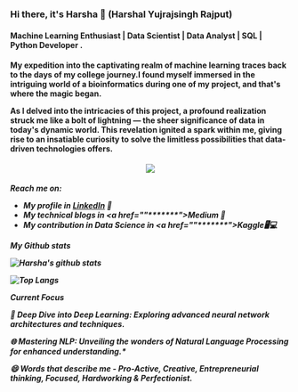 ### Hi there, it's Harsha 👋 (Harshal Yujrajsingh Rajput)

<h4>Machine Learning Enthusiast | Data Scientist | Data Analyst | SQL | Python Developer .</h4>

<h4>My expedition into the captivating realm of machine learning traces back to the days of my college journey.I found myself immersed in the intriguing world of a bioinformatics during one of my project, and that's where the magic began.

As I delved into the intricacies of this project, a profound realization struck me like a bolt of lightning — the sheer significance of data in today's dynamic world. This revelation ignited a spark within me, giving rise to an insatiable curiosity to solve the limitless possibilities that data-driven technologies offers.</h4>

<p align="center"> 
  <img src="https://komarev.com/ghpvc/?username=harshayr&label=Profile%20views&color=blue&style=for-the-badge%22%20alt=%22harshayr" /> </p>

<h5>Reach me on:
  
- My profile in <a href="*******">LinkedIn</a> 💼 
- My technical blogs in <a href=""*******">Medium</a> 🏓
- My contribution in Data Science in <a href=""*******">Kaggle</a>🖥💻

*My Github stats*

![Harsha's github stats](https://github-readme-stats.vercel.app/api?username=harshayr&show_icons=true&theme=radical)


![Top Langs](https://github-readme-stats.vercel.app/api/top-langs/?username=harshayr&layout=compact&show_icons=true&theme=radical)

*Current Focus*

🤖 Deep Dive into Deep Learning: *Exploring advanced neural network architectures and techniques.*

🌐 Mastering NLP: Unveiling the wonders of Natural Language Processing for enhanced understanding.*

😄 Words that describe me - *Pro-Active, Creative, Entrepreneurial thinking, Focused, Hardworking & Perfectionist.*
